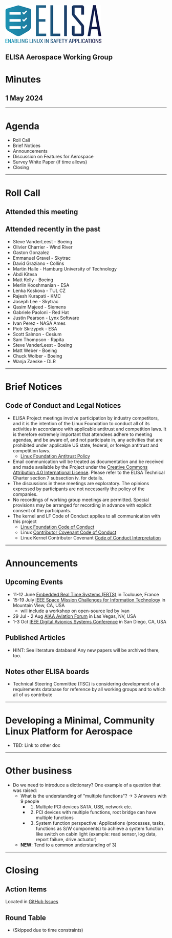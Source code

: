 
![logo](logo_elisa_small.png )

## ELISA Aerospace Working Group

# Minutes

## 1 May 2024

---

# Agenda

- Roll Call
- Brief Notices
- Announcements
- Discussion on Features for Aerospace
- Survey White Paper (if time allows)
- Closing

---

# Roll Call

## Attended this meeting



## Attended recently in the past

- Steve VanderLeest - Boeing
- Olivier Charrier - Wind River
- Gaston Gonzalez
- Emmanuel Gravel - Skytrac
- David Graziano - Collins
- Martin Halle - Hamburg University of Technology
- Abdi Kitesa
- Matt Kelly - Boeing
- Merlin Kooshmanian - ESA
- Lenka Koskova - TUL CZ
- Rajesh Kurapati - KMC
- Joseph Lee - Skytrac
- Qasim Majeed - Siemens
- Gabriele Paoloni - Red Hat
- Justin Pearson - Lynx Software
- Ivan Perez - NASA Ames
- Piotr Skrzypek - ESA
- Scott Salmon - Cesium
- Sam Thompson - Rapita
- Steve VanderLeest - Boeing
- Matt Weber - Boeing
- Chuck Wolber - Boeing
- Wanja Zaeske - DLR

---

# Brief Notices

## Code of Conduct and Legal Notices

- ELISA Project meetings involve participation by industry competitors, and it is the intention of the Linux Foundation to conduct all of its activities in accordance with applicable antitrust and competition laws. It is therefore extremely important that attendees adhere to meeting agendas, and be aware of, and not participate in, any activities that are prohibited under applicable US state, federal, or foreign antitrust and competition laws.
  - [Linux Foundation Antitrust Policy](http://www.linuxfoundation.org/antitrust-policy)
- Email communication will be treated as documentation and be received and made available by the Project under the [Creative Commons Attribution 4.0 International License](http://creativecommons.org/licenses/by/4.0). Please refer to the ELISA Technical Charter section 7 subsection iv. for details.
- The discussions in these meetings are exploratory. The opinions expressed by participants are not necessarily the policy of the companies.
- No recordings of working group meetings are permitted. Special provisions may be arranged for recording in advance with explicit consent of the participants.
- The kernel and LF Code of Conduct applies to all communication with this project
  - [Linux Foundation Code of Conduct](https://www.linuxfoundation.org/code-of-conduct/)
  - Linux [Contributor Covenant Code of Conduct](https://git.kernel.org/pub/scm/linux/kernel/git/torvalds/linux.git/tree/Documentation/process/code-of-conduct.rst)
  - Linux Kernel Contributor Covenant [Code of Conduct Interpretation](https://git.kernel.org/pub/scm/linux/kernel/git/torvalds/linux.git/tree/Documentation/process/code-of-conduct-interpretation.rst)


---

# Announcements

## Upcoming Events

- 11-12 June [Embedded Real Time Systems (ERTS)](https://www.erts2024.org/) in Toulouse, France
- 15-19 July [IEEE Space Mission Challenges for Information Technology](https://smcit-scc.space) in Mountain View, CA, USA
  - will include a workshop on open-source led by Ivan
- 29 Jul - 2 Aug [AIAA Aviation Forum](https://www.aiaa.org/aviation/presentations-papers/call-for-papers) in Las Vegas, NV, USA
- 1-3 Oct [IEEE Digital Avionics Systems Conference](http://dasconline.org/) in San Diego, CA, USA

## Published Articles

- HINT: See literature database! Any new papers will be archived there, too.

## Notes other ELISA boards

- Technical Steering Committee (TSC) is considering development of a requirements database for reference by all working groups and to which all of us contribute

---

# Developing a Minimal, Community Linux Platform for Aerospace

- TBD: Link to other doc


---

# Other business

  - Do we need to introduce a dictionary? One example of a question that was raised:
    - What is the understanding of "multiple functions"? -> 3 Answers with 9 people
      - 1) Multiple PCI devices SATA, USB, network etc.
      - 2) PCI devices with multiple functions, root bridge can have multiple functions
      - 3) System function perspective: Applications (processes, tasks, functions as S/W components) to achieve a system function like switch on cabin light (example: read sensor, log data, report failure, drive actuator)
	- **NEW**: Tend to a common understanding of 3)

---

# Closing

## Action Items

Located in [GitHub Issues](https://github.com/elisa-tech/wg-aerospace/issues)

## Round Table

- (Skipped due to time constraints)

